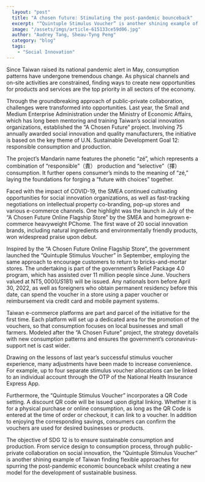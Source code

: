```yaml
---
  layout: "post"
  title: "A chosen future: Stimulating the post-pandemic bounceback"
  excerpt: "“Quintuple Stimulus Voucher” is another shining example of Taiwan finding flexible approaches for spurring the post-pandemic economic bounceback."
  image: "/assets/imgs/article-615133ce59d06.jpg"
  author: "Audrey Tang, Sheau-Tyng Peng"
  category: "blog"
  tags: 
    - "Social Innovation"
---
```


Since Taiwan raised its national pandemic alert in May, consumption patterns have undergone tremendous change. As physical channels and on-site activities are constrained, finding ways to create new opportunities for products and services are the top priority in all sectors of the economy.

Through the groundbreaking approach of public-private collaboration, challenges were transformed into opportunities. Last year, the Small and Medium Enterprise Administration under the Ministry of Economic Affairs, which has long been mentoring and training Taiwan’s social innovation organizations, established the “A Chosen Future” project. Involving 75 annually awarded social innovation and quality manufacturers, the initiative is based on the key theme of U.N. Sustainable Development Goal 12: responsible consumption and production.

The project’s Mandarin name features the phonetic “zé”, which represents a combination of “responsible”（責） production and “selective”（擇） consumption. It further opens consumer’s minds to the meaning of “zé,” laying the foundations for forging a “future with choices” together.

Faced with the impact of COVID-19, the SMEA continued cultivating opportunities for social innovation organizations, as well as fast-tracking negotiations on intellectual property co-branding, pop-up stores and various e-commerce channels. One highlight was the launch in July of the “A Chosen Future Online Flagship Store” by the SMEA and homegrown e-commerce heavyweight PChome. The first wave of 20 social innovation brands, including natural ingredients and environmentally friendly products, won widespread praise upon debut.

Inspired by the “A Chosen Future Online Flagship Store”, the government launched the “Quintuple Stimulus Voucher” in September, employing the same approach to encourage customers to return to bricks-and-mortar stores. The undertaking is part of the government’s Relief Package 4.0 program, which has assisted over 11 million people since June. Vouchers valued at NT$5,000 (US$181) will be issued. Any nationals born before April 30, 2022, as well as foreigners who obtain permanent residency before this date, can spend the voucher in a store using a paper voucher or reimbursement via credit card and mobile payment systems.

Taiwan e-commerce platforms are part and parcel of the initiative for the first time. Each platform will set up a dedicated area for the promotion of the vouchers, so that consumption focuses on local businesses and small farmers. Modeled after the “A Chosen Future” project, the strategy dovetails with new consumption patterns and ensures the government’s coronavirus-support net is cast wider.

Drawing on the lessons of last year’s successful stimulus voucher experience, many adjustments have been made to increase convenience. For example, up to four separate stimulus voucher allocations can be linked to an individual account through the OTP of the National Health Insurance Express App.

Furthermore, the “Quintuple Stimulus Voucher” incorporates a QR Code setting. A discount QR code will be issued upon digital linking. Whether it is for a physical purchase or online consumption, as long as the QR Code is entered at the time of order or checkout, it can link to a voucher. In addition to enjoying the corresponding savings, consumers can confirm the vouchers are used for desired businesses or products.

The objective of SDG 12 is to ensure sustainable consumption and production. From service design to consumption process, through public-private collaboration on social innovation, the “Quintuple Stimulus Voucher” is another shining example of Taiwan finding flexible approaches for spurring the post-pandemic economic bounceback whilst creating a new model for the development of sustainable business.
